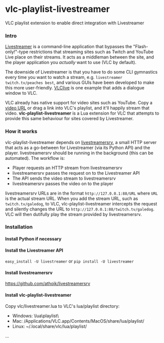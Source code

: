 # vlc-playlist-livestreamer
VLC playlist extension to enable direct integration with Livestreamer

### Intro
[Livestreamer](http://docs.livestreamer.io/) is a command-line application that bypasses the "Flash-only!"-type restrictions that streaming sites such as Twitch and YouTube Live place on their streams. It acts as a middleman between the site, and the player application you *actually* want to use (VLC by default).

The downside of Livestreamer is that you have to do some CLI gymnastics every time you want to watch a stream, e.g. `livestreamer twitch.tv/peaches best`, and various GUIs have been developed to make this more user-friendly. [VLClive](https://github.com/sleighsoft/VLClive) is one example that adds a dialogue window to VLC.

VLC already has native support for video sites such as YouTube. Copy a [video URL](https://www.youtube.com/watch?v=oHg5SJYRHA0) or drag a link into VLC's playlist, and it'll happily stream that video. **vlc-playlist-livestreamer** is a Lua extension for VLC that attempts to provide this same behaviour for sites covered by Livestreamer.

### How it works
vlc-playlist-livestreamer depends on [livestreamersrv](https://github.com/athoik/livestreamersrv), a small HTTP server that acts as a go-between for Livestreamer (via its Python API) and the player. livestreamersrv should be running in the background (this can be automated). The workflow is:
* Player requests an HTTP stream from livestreamersrv
* livestreamersrv passes the request on to the Livestreamer API
* The API sends the video stream to livestreamersrv
* livestreamersrv passes the video on to the player

livestreamersrv URLs are in the format `http://127.0.0.1:88/URL` where `URL` is the actual stream URL. When you add the stream URL, such as `twitch.tv/galedog`, to VLC, vlc-playlist-livestreamer intercepts the request and silently changes the URL to `http://127.0.0.1:88/twitch.tv/galedog`. VLC will then dutifully play the stream provided by livestreamersrv.

### Installation
#### Install Python if necessary
#### Install the Livestreamer API
`easy_install -U livestreamer`
or
`pip install -U livestreamer`
#### Install livestreamersrv
https://github.com/athoik/livestreamersrv
#### Install vlc-playlist-livestreamer
Copy vlc/livestreamer.lua to VLC's lua/playlist directory:
* Windows: <VLC Program Files directory>\lua\playlist\
* Mac: /Applications/VLC.app/Contents/MacOS/share/lua/playlist/
* Linux: ~/.local/share/vlc/lua/playlist/

...

